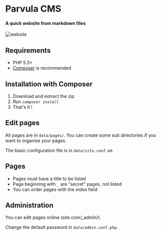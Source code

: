 Parvula CMS
===========

#### A quick website from markdown files
![website](http://i.imgur.com/pcShKqy.png)

Requirements
------------
* PHP 5.3+
* [Composer](http://getcomposer.org/) is recommended

Installation with Composer
--------------------------
1. Download and extract the zip
2. Run `composer install`
3. That's it !


Edit pages
----------
All pages are in `data/pages/`. You can create some sub directories if you want to organise your pages.

The basic configuration file is in `data/site.conf.md`.


Pages
-----
* Pages must have a title to be listed
* Page beginning with `_` are "secret" pages, not listed
* You can order pages with the *index* field

Administration
--------------
You can edit pages online (site.com/_admin/).

Change the default password in `data/admin.conf.php`.
